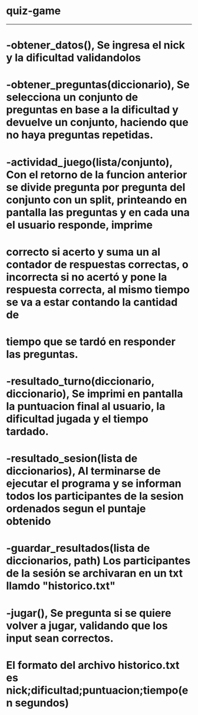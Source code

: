 # quiz-game
--------------------------------------------------------------------------------------------------------------
# -obtener_datos(), Se ingresa el nick y la dificultad validandolos

# -obtener_preguntas(diccionario), Se selecciona un conjunto de preguntas en base a la dificultad y devuelve un conjunto, haciendo que no haya preguntas repetidas.

# -actividad_juego(lista/conjunto), Con el retorno de la funcion anterior se divide pregunta por pregunta del conjunto con un split, printeando en pantalla las preguntas y en cada una el usuario responde, imprime  
# correcto si acerto y suma un al contador de respuestas correctas, o incorrecta si no acertó y pone la respuesta correcta, al mismo tiempo se va a estar contando la cantidad de 
# tiempo que se tardó en responder las preguntas.

# -resultado_turno(diccionario, diccionario), Se imprimi en pantalla la puntuacion final al usuario, la dificultad jugada y el tiempo tardado.

# -resultado_sesion(lista de diccionarios), Al terminarse de ejecutar el programa y se informan todos los participantes de la sesion ordenados segun el puntaje obtenido

# -guardar_resultados(lista de diccionarios, path) Los participantes de la sesión se archivaran en un txt llamdo "historico.txt"

# -jugar(), Se pregunta si se quiere volver a jugar, validando que los input sean correctos.

# El formato del archivo historico.txt es nick;dificultad;puntuacion;tiempo(en segundos)